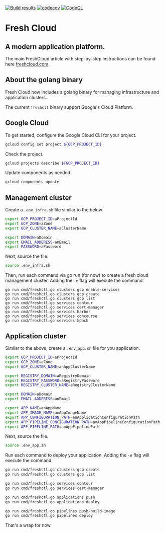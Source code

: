 [![Build results](https://github.com/initialcapacity/freshcloud/workflows/build/badge.svg)](https://github.com/initialcapacity/freshcloud/actions)
[![codecov](https://codecov.io/gh/initialcapacity/freshcloud/branch/main/graph/badge.svg)](https://codecov.io/gh/initialcapacity/freshcloud)
[![CodeQL](https://github.com/initialcapacity/freshcloud/workflows/build/codeql.yml/badge.svg)](https://github.com/initialcapacity/freshcloud/actions/workflows/codeql.yml)

# Fresh Cloud

## A modern application platform.

The main FreshCloud article with step-by-step instructions can be found here [freshcloud.com](https://www.freshcloud.com).

## About the golang binary

Fresh Cloud now includes a golang binary for managing infrastructure and application clusters.

The current `freshclt` binary support Google's Cloud Platform.

## Google Cloud

To get started, configure the Google Cloud CLI for your project.

```bash
gcloud config set project ${GCP_PROJECT_ID}
```

Check the project.

```bash
gcloud projects describe ${GCP_PROJECT_ID}
```

Update components as needed.

```bash
gcloud components update
```

## Management cluster

Create a `.env_infra.sh` file similar to the below.

```bash
export GCP_PROJECT_ID=aProjectId
export GCP_ZONE=aZone
export GCP_CLUSTER_NAME=aClusterName

export DOMAIN=aDomain
export EMAIL_ADDERESS=anEmail
export PASSWORD=aPassword
```

Next, source the file.

```bash
source .env_infra.sh
```

Then, run each command via go run (for now) to create a fresh cloud management cluster. Adding the `-e` flag will
execute the command.

```base
go run cmd/freshctl.go clusters gcp enable-services
go run cmd/freshctl.go clusters gcp create
go run cmd/freshctl.go clusters gcp list
go run cmd/freshctl.go services contour
go run cmd/freshctl.go services cert-manager
go run cmd/freshctl.go services harbor
go run cmd/freshctl.go services concourse
go run cmd/freshctl.go services kpack
```

## Application cluster

Similar to the above, create a `.env_app.sh` file for you application.

```bash
export GCP_PROJECT_ID=aProjectId
export GCP_ZONE=aZone
export GCP_CLUSTER_NAME=anAppClusterName

export REGISTRY_DOMAIN=aRegistryDomain
export REGISTRY_PASSWORD=aRegistryPassword
export REGISTRY_CLUSTER_NAME=aRegistryClusterName

export DOMAIN=aDomain
export EMAIL_ADDERESS=anEmail

export APP_NAME=anAppName
export APP_IMAGE_NAME=anAppImageName
export APP_CONFIGURATION_PATH=anApplicationConfigurationPath
export APP_PIPELINE_CONFIGURATION_PATH=anAppPipelineConfigurationPath
export APP_PIPELINE_PATH=anAppPipelinePath
```

Next, source the file.

```bash
source .env_app.sh
```

Run each command to deploy your application. Adding the `-e` flag will execute the command.

```bash
go run cmd/freshctl.go clusters gcp create
go run cmd/freshctl.go clusters gcp list

go run cmd/freshctl.go services contour
go run cmd/freshctl.go services cert-manager

go run cmd/freshctl.go applications push
go run cmd/freshctl.go applications deploy

go run cmd/freshctl.go pipelines push-build-image
go run cmd/freshctl.go pipelines deploy
```

That's a wrap for now.
